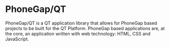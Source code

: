 PhoneGap/QT
================
PhoneGap/QT is a QT application library that allows for PhoneGap based projects to be built for the QT Platform. PhoneGap based applications are, at the core, an application written with web technology: HTML, CSS and JavaScript.
